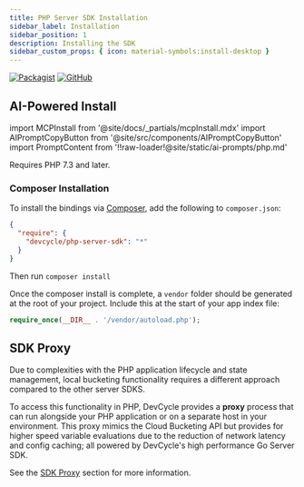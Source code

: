 ```yaml
---
title: PHP Server SDK Installation
sidebar_label: Installation
sidebar_position: 1
description: Installing the SDK
sidebar_custom_props: { icon: material-symbols:install-desktop }
---
```


[![Packagist](https://badgen.net/packagist/v/devcycle/php-server-sdk/latest)](https://packagist.org/packages/devcycle/php-server-sdk)
[![GitHub](https://img.shields.io/github/stars/devcyclehq/php-server-sdk.svg?style=social&label=Star&maxAge=2592000)](https://github.com/DevCycleHQ/php-server-sdk)

## AI-Powered Install

import MCPInstall from '@site/docs/_partials/mcpInstall.mdx'
import AIPromptCopyButton from '@site/src/components/AIPromptCopyButton'
import PromptContent from '!!raw-loader!@site/static/ai-prompts/php.md'

<MCPInstall />

<AIPromptCopyButton promptContent={PromptContent} />

Requires PHP 7.3 and later.

### Composer Installation
[//]: # 'wizard-install-start'

To install the bindings via [Composer](https://getcomposer.org/), add the following to `composer.json`:

```json
{
  "require": {
    "devcycle/php-server-sdk": "*"
  }
}
```

Then run `composer install`

Once the composer install is complete, a `vendor` folder should be generated at the root of your project. Include this at the start of your app index file:

```php
require_once(__DIR__ . '/vendor/autoload.php');
```
[//]: # 'wizard-install-end'

## SDK Proxy

Due to complexities with the PHP application lifecycle and state management,
local bucketing functionality requires a different approach compared to the other server SDKS.

To access this functionality in PHP, DevCycle provides a **proxy** process that can run alongside your PHP application
or on a separate host in your environment. This proxy mimics the Cloud Bucketing API but provides for higher speed
variable evaluations due to the reduction of network latency and config caching;
all powered by DevCycle's high performance Go Server SDK.

See the [SDK Proxy](../../sdk-proxy/index.md) section for more information.
